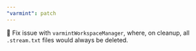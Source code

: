 ```yaml
---
"varmint": patch
---
```


🐛 Fix issue with `varmintWorkspaceManager`, where, on cleanup, all `.stream.txt` files would always be deleted.
